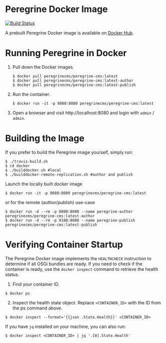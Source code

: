 # Peregrine Docker Image

[![Build Status](https://travis-ci.org/headwirecom/peregrine-cms.svg?branch=develop)](https://travis-ci.org/headwirecom/peregrine-cms)

A prebuilt Peregrine Docker image is available on [Docker Hub](https://hub.docker.com/r/peregrinecms/peregrine-cms).

# Running Peregrine in Docker

1.  Pull down the Docker images.

        $ docker pull peregrinecms/peregrine-cms:latest
        $ docker pull peregrinecms/peregrine-cms:latest-author
        $ docker pull peregrinecms/peregrine-cms:latest-publish

2.  Run the container.

        $ docker run -it -p 8080:8080 peregrinecms/peregrine-cms:latest

3.  Open a browser and visit http://localhost:8080 and login with `admin` / ` admin`.

# Building the Image

If you prefer to build the Peregrine image yourself, simply run:

    $ ./travis-build.sh
    $ cd docker
    $ ./builddocker.sh #local
    $ ./builddocker-remote-replication.sh #author and publish

Launch the locally built docker image

    $ docker run -it -p 8080:8080 peregrinecms/peregrine-cms:latest

or for the remote (author/publish) use-case

    $ docker run -d --rm -p 8080:8080 --name peregrine-author peregrinecms/peregrine-cms:latest-author
    $ docker run -d --rm -p 8180:8080 --name peregrine-publish peregrinecms/peregrine-cms:latest-publish

# Verifying Container Startup

The Peregrine Docker image implements the `HEALTHCHECK` instruction to determine if all
OSGi bundles are ready. If you need to check if the container is ready, use the
`docker inspect` command to retrieve the health status.

1. Find your container ID.

```
$ docker ps
```

2. Inspect the health state object. Replace `<CONTAINER_ID>` with the ID from the ps command above.

```
$ docker inspect --format='{{json .State.Health}}' <CONTAINER_ID>
```

If you have `jq` installed on your machine, you can also run:

```
$ docker inspect <CONTAINER_ID> | jq '.[0].State.Health'
```

